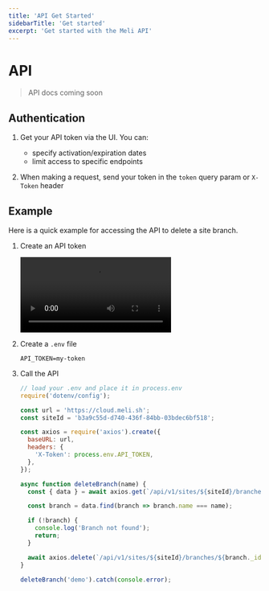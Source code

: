 ```yaml
---
title: 'API Get Started'
sidebarTitle: 'Get started'
excerpt: 'Get started with the Meli API'
---
```


# API

> API docs coming soon

## Authentication

1. Get your API token via the UI. You can:
    - specify activation/expiration dates 
    - limit access to specific endpoints

1. When making a request, send your token in the `token` query param or `X-Token` header

## Example

Here is a quick example for accessing the API to delete a site branch.

1. Create an API token

    <video controls>
      <source src="/media/create-api-token.mp4" type="video/mp4" />
    </video>

2. Create a `.env` file

    <div class="code-group">
    
    ```dotenv
    API_TOKEN=my-token
    ```
    
    </div>

3. Call the API

    <div class="code-group">
    
    ```js
    // load your .env and place it in process.env
    require('dotenv/config');
    
    const url = 'https://cloud.meli.sh';
    const siteId = 'b3a9c55d-d740-436f-84bb-03bdec6bf518';
    
    const axios = require('axios').create({
      baseURL: url,
      headers: {
        'X-Token': process.env.API_TOKEN,
      },
    });
    
    async function deleteBranch(name) {
      const { data } = await axios.get(`/api/v1/sites/${siteId}/branches`);
    
      const branch = data.find(branch => branch.name === name);
    
      if (!branch) {
        console.log('Branch not found');
        return;
      }
    
      await axios.delete(`/api/v1/sites/${siteId}/branches/${branch._id}`);
    }
    
    deleteBranch('demo').catch(console.error);
    ```
    
    </div>
